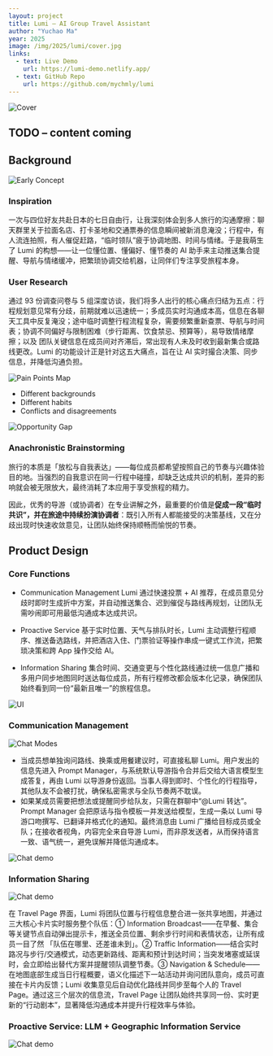 ```yaml
---
layout: project
title: Lumi – AI Group Travel Assistant
author: "Yuchao Ma"
year: 2025
image: /img/2025/lumi/cover.jpg
links:
  - text: Live Demo
    url: https://lumi-demo.netlify.app/
  - text: GitHub Repo
    url: https://github.com/mychmly/lumi
---
```


![Cover](/img/2025/lumi/cover.jpg)

## TODO – content coming

## Background

![Early Concept](/img/2025/lumi/bg-1.jpg)

### Inspiration
一次与四位好友共赴日本的七日自由行，让我深刻体会到多人旅行的沟通摩擦：聊天群里关于拉面名店、打卡圣地和交通票券的信息瞬间被新消息淹没；行程中，有人流连拍照，有人催促赶路，“临时领队”疲于协调地图、时间与情绪。于是我萌生了 Lumi 的构想——让一位懂位置、懂偏好、懂节奏的 AI 助手来主动推送集合提醒、导航与情绪缓冲，把繁琐协调交给机器，让同伴们专注享受旅程本身。

### User Research
通过 93 份调查问卷与 5 组深度访谈，我们将多人出行的核心痛点归结为五点：行程规划意见常有分歧，前期就难以迅速统一；多成员实时沟通成本高，信息在各聊天工具中反复淹没；途中临时调整行程流程复杂，需要频繁重新查票、导航与时间表；协调不同偏好与限制困难（步行距离、饮食禁忌、预算等），易导致情绪摩擦；以及 团队关键信息在成员间对齐滞后，常出现有人未及时收到最新集合或路线更改。Lumi 的功能设计正是针对这五大痛点，旨在让 AI 实时撮合决策、同步信息，并降低沟通负担。

![Pain Points Map](/img/2025/lumi/bg-2.jpg)

- Different backgrounds
- Different habits
- Conflicts and disagreements

![Opportunity Gap](/img/2025/lumi/bg-3.jpg)

### Anachronistic Brainstorming

旅行的本质是「放松与自我表达」——每位成员都希望按照自己的节奏与兴趣体验目的地。当强烈的自我意识在同一行程中碰撞，却缺乏达成共识的机制，差异的影响就会被无限放大，最终消耗了本应用于享受旅程的精力。

因此，优秀的导游（或协调者）在专业讲解之外，最重要的价值是**促成一段“临时共识”，并在旅途中持续扮演协调者**：既引入所有人都能接受的决策基线，又在分歧出现时快速收敛意见，让团队始终保持顺畅而愉悦的节奏。

## Product Design

### Core Functions

- Communication Management
  Lumi 通过快速投票 + AI 推荐，在成员意见分歧时即时生成折中方案，并自动推送集合、迟到催促与路线再规划，让团队无需吵闹即可用最低沟通成本达成共识。

- Proactive Service
  基于实时位置、天气与排队时长，Lumi 主动调整行程顺序、推送备选路线，并把酒店入住、门票验证等操作串成一键式工作流，把繁琐决策和跨 App 操作交给 AI。

- Information Sharing
  集合时间、交通变更与个性化路线通过统一信息广播和多用户同步地图同时送达每位成员，所有行程修改都会版本化记录，确保团队始终看到同一份“最新且唯一”的旅程信息。

![UI](/img/2025/lumi/pd-1.jpg)

### Communication Management

![Chat Modes](/img/2025/lumi/pd-2.jpg)

- 当成员想单独询问路线、换乘或用餐建议时，可直接私聊 Lumi。用户发出的信息先进入 Prompt Manager，与系统默认导游指令合并后交给大语言模型生成答复，再由 Lumi 以导游身份返回。当事人得到即时、个性化的行程指导，其他队友不会被打扰，确保私密需求与全队节奏两不耽误。
- 如果某成员需要把想法或提醒同步给队友，只需在群聊中“@Lumi 转达”。Prompt Manager 会把原话与指令模板一并发送给模型，生成一条以 Lumi 导游口吻撰写、已翻译并格式化的通知。最终消息由 Lumi 广播给目标成员或全队；在接收者视角，内容完全来自导游 Lumi，而非原发送者，从而保持语言一致、语气统一，避免误解并降低沟通成本。

![Chat demo](/img/2025/lumi/pd-3.gif)

### Information Sharing

![Chat demo](/img/2025/lumi/pd-4.jpg)

在 Travel Page 界面，Lumi 将团队位置与行程信息整合进一张共享地图，并通过三大核心卡片实时服务整个队伍：① Information Broadcast——在早餐、集合等关键节点自动弹出提示卡，推送全员位置、剩余步行时间和表情状态，让所有成员一目了然 「队伍在哪里、还差谁未到」。② Traffic Information——结合实时路况与步行/交通模式，动态更新路线、距离和预计到达时间；当突发堵塞或延误时，会立即给出替代方案并提醒领队调整节奏。③ Navigation & Schedule——在地图底部生成当日行程概要，语义化描述下一站活动并询问团队意向，成员可直接在卡片内反馈；Lumi 收集意见后自动优化路线并同步至每个人的 Travel Page。通过这三个层次的信息流，Travel Page 让团队始终共享同一份、实时更新的“行动剧本”，显著降低沟通成本并提升行程效率与体验。

### Proactive Service: LLM + Geographic Information Service

![Chat demo](/img/2025/lumi/pd-5.jpg)







  



